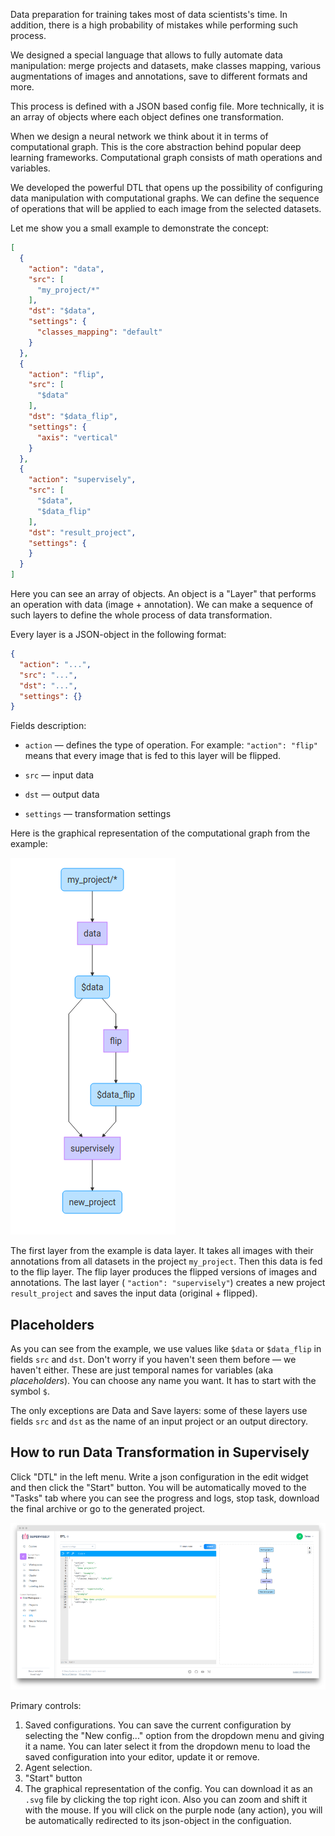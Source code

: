Data preparation for training takes most of data scientists's time. In addition, there is a high probability of mistakes while performing such process.

We designed a special language that allows to fully automate data manipulation: merge projects and datasets, make classes mapping, various augmentations of images and annotations, save to different formats and more.

This process is defined with a JSON based config file. More technically, it is an array of objects where each object defines one transformation.

When we design a neural network we think about it in terms of computational graph. This is the core abstraction behind popular deep learning frameworks. Computational graph consists of math operations and variables.

We developed the powerful DTL that opens up the possibility of configuring data manipulation with computational graphs. We can define the sequence of operations that will be applied to each image from the selected datasets.

Let me show you a small example to demonstrate the concept:

```json
[
  {
    "action": "data",
    "src": [
      "my_project/*"
    ],
    "dst": "$data",
    "settings": {
      "classes_mapping": "default"
    }
  },
  {
    "action": "flip",
    "src": [
      "$data"
    ],
    "dst": "$data_flip",
    "settings": {
      "axis": "vertical"
    }
  },
  {
    "action": "supervisely",
    "src": [
      "$data",
      "$data_flip"
    ],
    "dst": "result_project",
    "settings": {
    }
  }
]
```

Here you can see an array of objects. An object is a "Layer" that performs an operation with data (image + annotation). We can make a sequence of such layers to define the whole process of data transformation.

Every layer is a JSON-object in the following format:

```json
{
  "action": "...",
  "src": "...",
  "dst": "...",
  "settings": {}
}
```

Fields description:

* `action` — defines the type of operation. For example: ```"action": "flip"``` means that every image that is fed to this layer will be flipped.

* `src` — input data

* `dst` — output data

* `settings` — transformation settings

Here is the graphical representation of the computational graph from the example:

![](../../assets/legacy/all_images/exp_001.png)

The first layer from the example is data layer. It takes all images with their annotations from all datasets in the project `my_project`. Then this data is fed to the flip layer. The flip layer produces the flipped versions of images and annotations. The last layer ( `"action": "supervisely"`) creates a new project `result_project` and saves the input data (original + flipped).


## Placeholders

As you can see from the example, we use values like `$data` or `$data_flip` in fields `src` and `dst`. Don't worry if you haven't seen them before — we haven't either. These are just temporal names for variables (aka *placeholders*). You can choose any name you want. It has to start with the symbol `$`.

The only exceptions are Data and Save layers: some of these layers use fields `src` and `dst` as the name of an input project or an output directory.

## How to run Data Transformation in Supervisely

Click "DTL" in the left menu. Write a json configuration in the edit widget and then click the "Start" button. You will be automatically moved to the "Tasks" tab where you can see the progress and logs, stop task, download the final archive or go to the generated project.

![](intro/ui.png)

Primary controls:

1. Saved configurations. You can save the current configuration by selecting the "New config..." option from the dropdown menu and giving it a name. You can later select it from the dropdown menu to load the saved configuration into your editor, update it or remove.
2. Agent selection.
3. "Start" button
4. The graphical representation of the config. You can download it as an `.svg` file by clicking the top right icon. Also you can zoom and shift it with the mouse. If you will click on the purple node (any action), you will be automatically redirected to its json-object in the configuation.

<!---
## About export

Configure a series of transformation layers to do things like filtering, resizing, argumentation, train-validation splitting, combining multiple datasets in one and export in Tensorflow, Caffe and other formats.

![](../../assets/legacy/export/pandas.png)

The idea of `Export` was to create a special tool to save your time during routine tasks like converting data for specific framework.

## Layers (Transformations)

To export data you should first configure a sequence of transformations, also called layers. Every layer is a JSON-object in the following format:

```JSON
{
  "action": "...",
  "src": "...",
  "dst": "...",
  "settings": {}
}
```

- `action` — Layer name
- `src` — Input data
- `dst` — Output data
- `settings` — Transformation settings

For every layer `input` and `output` can be a variable - placeholder, for example `$sample1`.
Value of `input` and `output` can also be an array of placeholders.

!!! tip
    You can use the same placeholder in multiple layers

## UI

![](../../assets/legacy/export/ui.png)

1. Configuration editor
2. Configuration diagram
3. Saved configuration presets
4. New layer button
5. Start export button
6. Previous exports with statuses
7. Editor mode: code editor or layers tree
-->
